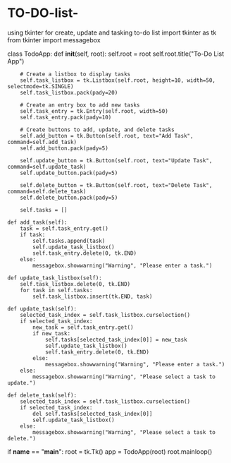 # TO-DO-list-
using tkinter for create, update and tasking to-do list
import tkinter as tk
from tkinter import messagebox

class TodoApp:
    def __init__(self, root):
        self.root = root
        self.root.title("To-Do List App")

        # Create a listbox to display tasks
        self.task_listbox = tk.Listbox(self.root, height=10, width=50, selectmode=tk.SINGLE)
        self.task_listbox.pack(pady=20)

        # Create an entry box to add new tasks
        self.task_entry = tk.Entry(self.root, width=50)
        self.task_entry.pack(pady=10)

        # Create buttons to add, update, and delete tasks
        self.add_button = tk.Button(self.root, text="Add Task", command=self.add_task)
        self.add_button.pack(pady=5)

        self.update_button = tk.Button(self.root, text="Update Task", command=self.update_task)
        self.update_button.pack(pady=5)

        self.delete_button = tk.Button(self.root, text="Delete Task", command=self.delete_task)
        self.delete_button.pack(pady=5)

        self.tasks = []

    def add_task(self):
        task = self.task_entry.get()
        if task:
            self.tasks.append(task)
            self.update_task_listbox()
            self.task_entry.delete(0, tk.END)
        else:
            messagebox.showwarning("Warning", "Please enter a task.")

    def update_task_listbox(self):
        self.task_listbox.delete(0, tk.END)
        for task in self.tasks:
            self.task_listbox.insert(tk.END, task)

    def update_task(self):
        selected_task_index = self.task_listbox.curselection()
        if selected_task_index:
            new_task = self.task_entry.get()
            if new_task:
                self.tasks[selected_task_index[0]] = new_task
                self.update_task_listbox()
                self.task_entry.delete(0, tk.END)
            else:
                messagebox.showwarning("Warning", "Please enter a task.")
        else:
            messagebox.showwarning("Warning", "Please select a task to update.")

    def delete_task(self):
        selected_task_index = self.task_listbox.curselection()
        if selected_task_index:
            del self.tasks[selected_task_index[0]]
            self.update_task_listbox()
        else:
            messagebox.showwarning("Warning", "Please select a task to delete.")

if __name__ == "__main__":
    root = tk.Tk()
    app = TodoApp(root)
    root.mainloop()
